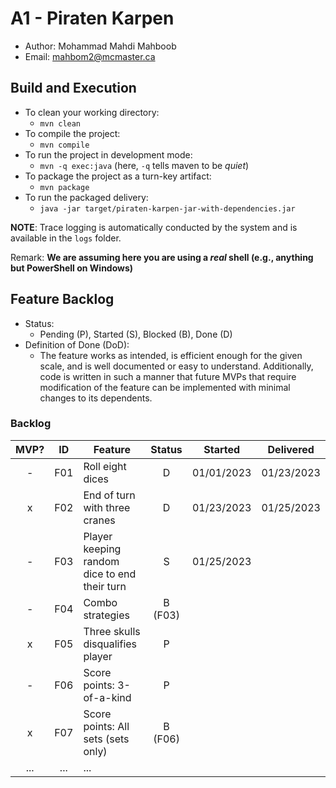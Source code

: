 # A1 - Piraten Karpen

  * Author: Mohammad Mahdi Mahboob
  * Email: mahbom2@mcmaster.ca

## Build and Execution

  * To clean your working directory:
    * `mvn clean`
  * To compile the project:
    * `mvn compile`
  * To run the project in development mode:
    * `mvn -q exec:java` (here, `-q` tells maven to be _quiet_)
  * To package the project as a turn-key artifact:
    * `mvn package`
  * To run the packaged delivery:
    * `java -jar target/piraten-karpen-jar-with-dependencies.jar`

  __NOTE__: Trace logging is automatically conducted by the system and is available in the `logs` folder.

Remark: **We are assuming here you are using a _real_ shell (e.g., anything but PowerShell on Windows)**

## Feature Backlog

 * Status:
   * Pending (P), Started (S), Blocked (B), Done (D)
 * Definition of Done (DoD):
   * The feature works as intended, is efficient enough for the given scale, and is well documented
     or easy to understand. Additionally, code is written in such a manner that future MVPs that
     require modification of the feature can be implemented with minimal changes to its dependents.

### Backlog

| MVP? | ID  | Feature  | Status  |  Started  | Delivered |
| :-:  |:-:  |---       | :-:     | :-:       | :-:       |
| -   | F01 | Roll eight dices  | D | 01/01/2023 | 01/23/2023 |
| x   | F02 | End of turn with three cranes | D | 01/23/2023 | 01/25/2023 |
| -   | F03 | Player keeping random dice to end their turn | S | 01/25/2023 | |
| -   | F04 | Combo strategies | B (F03) | |
| x   | F05 | Three skulls disqualifies player | P | |
| -   | F06 | Score points: 3-of-a-kind | P | |
| x   | F07 | Score points: All sets (sets only) | B (F06) | |
| ... | ... | ... |


